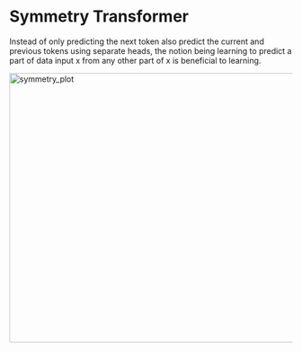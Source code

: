 # Symmetry Transformer

Instead of only predicting the next token also predict the current and previous tokens using separate heads, the notion being learning to predict a part of data input x from any other part of x is beneficial to learning.

<img width="640" height="480" alt="symmetry_plot" src="https://github.com/user-attachments/assets/53081bde-0507-46db-a3fb-580f13c956f3" />
